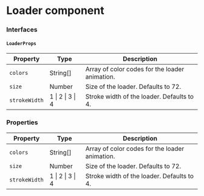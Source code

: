 # Loader component

### Interfaces

#### `LoaderProps`

| Property      | Type             | Description                                    |
| ------------- | ---------------- | ---------------------------------------------- |
| `colors`      | String[]         | Array of color codes for the loader animation. |
| `size`        | Number           | Size of the loader. Defaults to 72.            |
| `strokeWidth` | 1 \| 2 \| 3 \| 4 | Stroke width of the loader. Defaults to 4.     |

### Properties

| Property      | Type             | Description                                    |
| ------------- | ---------------- | ---------------------------------------------- |
| `colors`      | String[]         | Array of color codes for the loader animation. |
| `size`        | Number           | Size of the loader. Defaults to 72.            |
| `strokeWidth` | 1 \| 2 \| 3 \| 4 | Stroke width of the loader. Defaults to 4.     |
